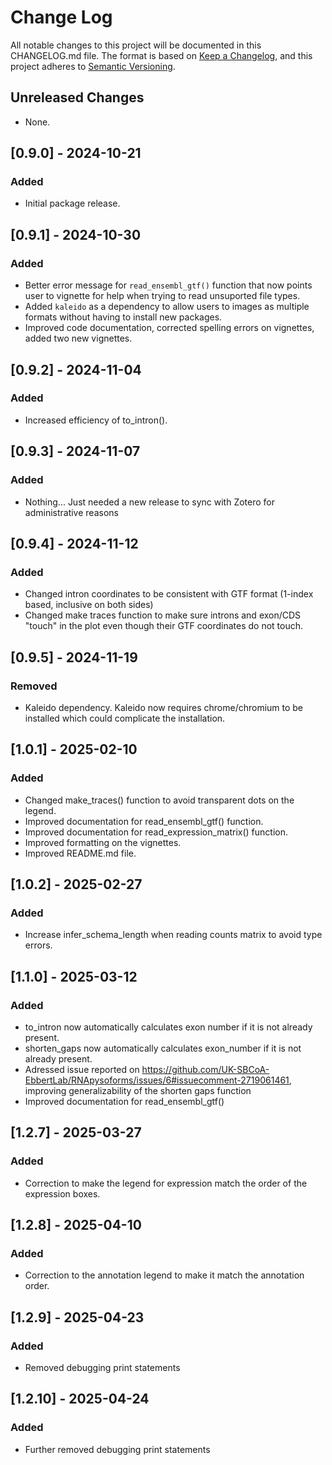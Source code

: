# Change Log
All notable changes to this project will be documented in this CHANGELOG.md file.
The format is based on [Keep a Changelog](https://keepachangelog.com/en/1.0.0/),
and this project adheres to [Semantic Versioning](https://semver.org/spec/v2.0.0.html).

## Unreleased Changes
- None.

## [0.9.0] - 2024-10-21
### Added
- Initial package release.

## [0.9.1] - 2024-10-30
### Added
- Better error message for `read_ensembl_gtf()` function that now points user to vignette for help when trying to read unsuported file types.
- Added `kaleido` as a dependency to allow users to images as multiple formats without having to install new packages.
- Improved code documentation, corrected spelling errors on vignettes, added two new vignettes.

## [0.9.2] - 2024-11-04
### Added
- Increased efficiency of to_intron().


## [0.9.3] - 2024-11-07
### Added
- Nothing... Just needed a new release to sync with Zotero for administrative reasons

## [0.9.4] - 2024-11-12
### Added
- Changed intron coordinates to be consistent with GTF format (1-index based, inclusive on both sides)
- Changed make traces function to make sure introns and exon/CDS "touch" in the plot even though their GTF coordinates do not touch.

## [0.9.5] - 2024-11-19
### Removed
- Kaleido dependency. Kaleido now requires chrome/chromium to be installed which could complicate the installation.


## [1.0.1] - 2025-02-10
### Added
- Changed make_traces() function to avoid transparent dots on the legend.
- Improved documentation for read_ensembl_gtf() function.
- Improved documentation for read_expression_matrix() function.
- Improved formatting on the vignettes.
- Improved README.md file.


## [1.0.2] - 2025-02-27
### Added
- Increase infer_schema_length when reading counts matrix to avoid type errors.



## [1.1.0] - 2025-03-12
### Added
- to_intron now automatically calculates exon number if it is not already present.
- shorten_gaps now automatically calculates exon_number if it is not already present.
- Adressed issue reported on https://github.com/UK-SBCoA-EbbertLab/RNApysoforms/issues/6#issuecomment-2719061461, improving generalizability of the shorten gaps function
- Improved documentation for read_ensembl_gtf()

## [1.2.7] - 2025-03-27
### Added
- Correction to make the legend for expression match the order of the expression boxes.


## [1.2.8] - 2025-04-10
### Added
- Correction to the annotation legend to make it match the annotation order.


## [1.2.9] - 2025-04-23
### Added
- Removed debugging print statements

## [1.2.10] - 2025-04-24
### Added
- Further removed debugging print statements